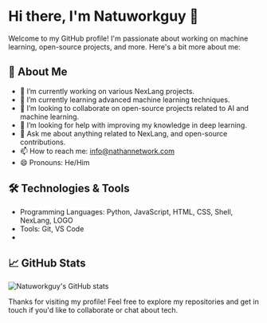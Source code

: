 # Hi there, I'm Natuworkguy 👋

Welcome to my GitHub profile! I'm passionate about working on machine learning, open-source projects, and more. Here's a bit more about me:

## 🚀 About Me

- 🔭 I’m currently working on various NexLang projects.
- 🌱 I’m currently learning advanced machine learning techniques.
- 👯 I’m looking to collaborate on open-source projects related to AI and machine learning.
- 🤔 I’m looking for help with improving my knowledge in deep learning.
- 💬 Ask me about anything related to NexLang, and open-source contributions.
- 📫 How to reach me: [info@nathannetwork.com](mailto:info@nathannetwork.com)
- 😄 Pronouns: He/Him

## 🛠️ Technologies & Tools

- Programming Languages: Python, JavaScript, HTML, CSS, Shell, NexLang, LOGO
- Tools: Git, VS Code
- 
## 📈 GitHub Stats

![Natuworkguy's GitHub stats](https://github-readme-stats.vercel.app/api?username=Natuworkguy&show_icons=true&theme=radical)

Thanks for visiting my profile! Feel free to explore my repositories and get in touch if you'd like to collaborate or chat about tech.
